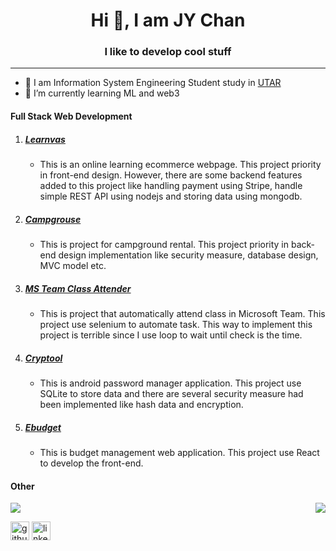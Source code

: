 <h1 align="center">Hi 👋, I am JY Chan</h1>
<h3 align="center">I like to develop cool stuff</h3>

---

* 💼 I am Information System Engineering Student study in [UTAR](https://www.utar.edu.my)
* 🌱 I’m currently learning ML and web3

#### Full Stack Web Development
1. ##### [Learnvas](https://github.com/chan1992241/learnvas.git)
   * This is an online learning ecommerce webpage. This project priority in front-end design. However, there are some backend features added to this project like handling payment using Stripe, handle simple REST API using nodejs and storing data using mongodb.
2. ##### [Campgrouse](https://github.com/chan1992241/campgrouse.git)
   * This is project for campground rental. This project priority in back-end design implementation like security measure, database design, MVC model etc.  
3. ##### [MS Team Class Attender](https://github.com/chan1992241/MS_team_class_attender.git)
   * This is project that automatically attend class in Microsoft Team. This project use selenium to automate task. This way to implement this project is terrible since I use loop to wait until check is the time.
4. ##### [Cryptool](https://github.com/chan1992241/Cryptool.git)
   * This is android password manager application. This project use SQLite to store data and there are several security measure had been implemented like hash data and encryption.

5. ##### [Ebudget](https://github.com/chan1992241/Ebudget.git)
   * This is budget management web application. This project use React to develop the front-end.

#### Other
<a href="https://github.com/anuraghazra/github-readme-stats" style="display:flex;justify-content:space-between;">
    <img src="https://github-readme-stats.vercel.app/api/top-langs/?username=chan1992241&theme=dark&layout=compact" />
    <img src="https://github-readme-stats.vercel.app/api?username=chan1992241&show_icons=true&theme=dark" />
</a>


[<img src='https://cdn.jsdelivr.net/npm/simple-icons@3.0.1/icons/github.svg' alt='github' height='30'>](https://github.com/chan1992241) [<img src='https://cdn.jsdelivr.net/npm/simple-icons@3.0.1/icons/linkedin.svg' alt='linkedin' height='30'>](https://www.linkedin.com/in/jin-yee-chan-b45080226/)  
